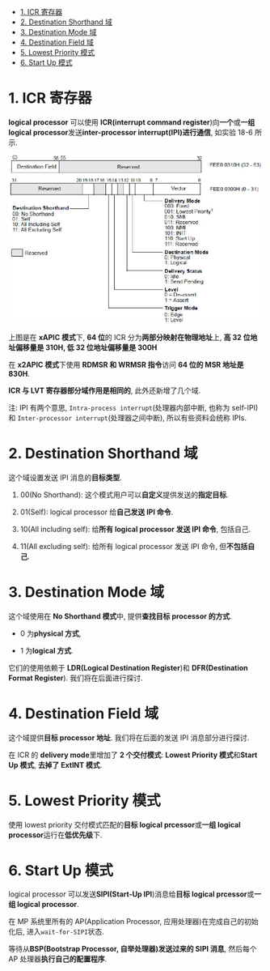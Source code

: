 <!-- @import "[TOC]" {cmd="toc" depthFrom=1 depthTo=6 orderedList=false} -->

<!-- code_chunk_output -->

- [1. ICR 寄存器](#1-icr-寄存器)
- [2. Destination Shorthand 域](#2-destination-shorthand-域)
- [3. Destination Mode 域](#3-destination-mode-域)
- [4. Destination Field 域](#4-destination-field-域)
- [5. Lowest Priority 模式](#5-lowest-priority-模式)
- [6. Start Up 模式](#6-start-up-模式)

<!-- /code_chunk_output -->

# 1. ICR 寄存器

**logical processor** 可以使用 **ICR(interrupt command register**)向**一个**或**一组 logical processor**发送**inter-processor interrupt(IPI)进行通信**, 如实验 18-6 所示.

![config](./images/39.png)

上图是在 **xAPIC 模式**下, **64 位**的 ICR 分为**两部分映射在物理地址**上, **高 32 位地址偏移量是 310H, 低 32 位地址偏移量是 300H**

在 **x2APIC 模式**下使用 **RDMSR 和 WRMSR 指令**访问 **64 位的 MSR 地址是 830H**.

**ICR 与 LVT 寄存器部分域作用是相同的**, 此外还新增了几个域.

注: IPI 有两个意思, `Intra-process interrupt`(处理器内部中断, 也称为 self-IPI) 和 `Inter-processor interrupt`(处理器之间中断), 所以有些资料会统称 IPIs.

# 2. Destination Shorthand 域

这个域设置发送 IPI 消息的**目标类型**.

1) 00(No Shorthand): 这个模式用户可以**自定义**提供发送的**指定目标**.

2) 01(Self): logical processor 给**自己发送 IPI 命令**.

3) 10(All including self): 给**所有 logical processor 发送 IPI 命令**, 包括自己.

4) 11(All excluding self): 给所有 logical processor 发送 IPI 命令, 但**不包括自己**.

# 3. Destination Mode 域

这个域使用在 **No Shorthand 模式**中, 提供**查找目标 processor 的方式**.

- 0 为**physical 方式**,

- 1 为**logical 方式**.

它们的使用依赖于 **LDR(Logical Destination Register**)和 **DFR(Destination Format Register**). 我们将在后面进行探讨.

# 4. Destination Field 域

这个域提供**目标 processor 地址**. 我们将在后面的发送 IPI 消息部分进行探讨.

在 ICR 的 **delivery mode**里增加了 **2 个交付模式**: **Lowest Priority 模式**和**Start Up 模式**, **去掉了 ExtINT 模式**.

# 5. Lowest Priority 模式

使用 lowest priority 交付模式匹配的**目标 logical prcessor**或**一组 logical processor**运行在**低优先级**下.

# 6. Start Up 模式

logical processor 可以发送**SIPI(Start\-Up IPI**)消息给**目标 logical prcessor**或**一组 logical processor**.

在 MP 系统里所有的 AP(Application Processor, 应用处理器)在完成自己的初始化后, 进入`wait-for-SIPI`状态.

等待从**BSP(Bootstrap Processor, 自举处理器)发送过来的 SIPI 消息**, 然后每个 AP 处理器**执行自己的配置程序**.